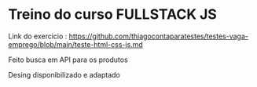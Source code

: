 # Treino do curso FULLSTACK JS

Link do exercicio : https://github.com/thiagocontaparatestes/testes-vaga-emprego/blob/main/teste-html-css-js.md


Feito busca em API para os produtos

Desing disponibilizado e adaptado
